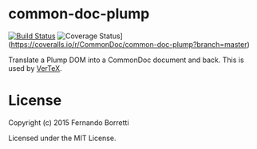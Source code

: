 # common-doc-plump

[![Build Status](https://travis-ci.org/CommonDoc/common-doc-plump.svg?branch=master)](https://travis-ci.org/CommonDoc/common-doc-plump)
![Coverage Status](https://coveralls.io/repos/CommonDoc/common-doc-plump/badge.svg?branch=master)](https://coveralls.io/r/CommonDoc/common-doc-plump?branch=master)

Translate a Plump DOM into a CommonDoc document and back. This is used by
[VerTeX][vertex].

[vertex]: https://github.com/CommonDoc/vertex

# License

Copyright (c) 2015 Fernando Borretti

Licensed under the MIT License.
